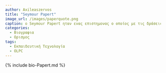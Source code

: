 ```yaml
---
author: Axileaszervos
title: "Seymour Papert"
image_url: /images/paperquote.png
caption: o Seymour Papert ηταν ενας επιστημονας ο οποίος με τις δράσεις του, άλλαξε και επιρέασε την εκπαιδευτική τεχνολογία.
categories:
  - Βιογραφια
  - Ορισμος 
tags:
  - Εκπαιδευτική Τεχνολογία
  - OLPC
---
```


{% include bio-Papert.md %}
